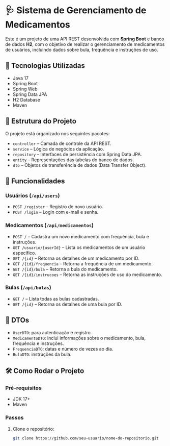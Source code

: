 # 🩺 Sistema de Gerenciamento de Medicamentos

Este é um projeto de uma API REST desenvolvida com **Spring Boot** e banco de dados **H2**, com o objetivo de realizar o gerenciamento de medicamentos de usuários, incluindo dados sobre bula, frequência e instruções de uso.

## 🚀 Tecnologias Utilizadas

- Java 17
- Spring Boot
- Spring Web
- Spring Data JPA
- H2 Database
- Maven

## 📂 Estrutura do Projeto

O projeto está organizado nos seguintes pacotes:

- `controller` – Camada de controle da API REST.
- `service` – Lógica de negócios da aplicação.
- `repository` – Interfaces de persistência com Spring Data JPA.
- `entity` – Representações das tabelas do banco de dados.
- `dto` – Objetos de transferência de dados (Data Transfer Object).

## 🧠 Funcionalidades

### Usuários (`/api/users`)
- `POST /register` – Registro de novo usuário.
- `POST /login` – Login com e-mail e senha.

### Medicamentos (`/api/medicamentos`)
- `POST /` – Cadastra um novo medicamento com frequência, bula e instruções.
- `GET /usuario/{userId}` – Lista os medicamentos de um usuário específico.
- `GET /{id}` – Retorna os detalhes de um medicamento por ID.
- `GET /{id}/frequencia` – Retorna a frequência de um medicamento.
- `GET /{id}/bula` – Retorna a bula do medicamento.
- `GET /{id}/instrucoes` – Retorna as instruções de uso do medicamento.

### Bulas (`/api/bulas`)
- `GET /` – Lista todas as bulas cadastradas.
- `GET /{id}` – Retorna os detalhes de uma bula por ID.

## 🧪 DTOs

- `UserDTO`: para autenticação e registro.
- `MedicamentoDTO`: inclui informações sobre o medicamento, bula, frequência e instruções.
- `FrequenciaDTO`: datas e número de vezes ao dia.
- `BulaDTO`: instruções da bula.

## 🛠️ Como Rodar o Projeto

### Pré-requisitos
- JDK 17+
- Maven

### Passos
1. Clone o repositório:
   ```bash
   git clone https://github.com/seu-usuario/nome-do-repositorio.git
